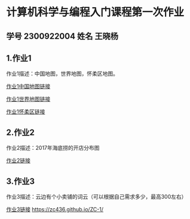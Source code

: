 # 计算机科学与编程入门课程第一次作业  
## 学号 2300922004  姓名 王晓杨  
## 1.作业1  
作业1描述：中国地图，世界地图，怀柔区地图。

[作业1中国地图链接](https://ZC-1.github.io/中国地图.html)

[作业1世界地图链接](https://zc436.github.io/ZC-1/.guthb.io/世界地图.html)

[作业1怀柔区链接](https://github.com/ZC436/-.guthb.io/怀柔区.html)
## 2.作业2 
作业2描述：2017年海底捞的开店分布图

[作业2链接](https://github.com/ZC436/-.guthb.io/2017年海底捞门店数量.html)
## 3.作业3 
作业3描述：云边有个小卖铺的词云（可以根据自己需求多少，最高300左右）

[作业3链接](https://github.com/ZC436/-.guthb.io/云边有个小卖铺词频.html)
https://zc436.github.io/ZC-1/
